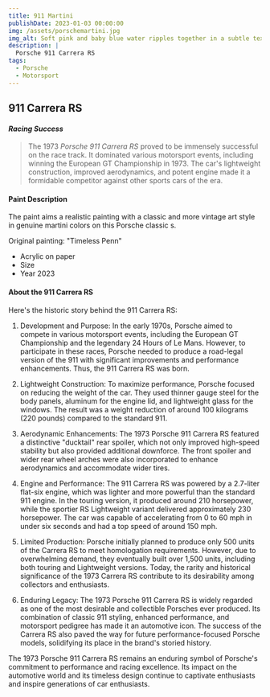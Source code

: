 ```yaml
---
title: 911 Martini
publishDate: 2023-01-03 00:00:00
img: /assets/porschemartini.jpg
img_alt: Soft pink and baby blue water ripples together in a subtle texture.
description: |
  Porsche 911 Carrera RS
tags:
  - Porsche
  - Motorsport
---
```


##  911 Carrera RS

#### *Racing Success* 

> The 1973 *Porsche 911 Carrera RS* proved to be immensely successful on the race track. It dominated various motorsport events, including winning the European GT Championship in 1973. The car's lightweight construction, improved aerodynamics, and potent engine made it a formidable competitor against other sports cars of the era.

####  Paint Description

The paint aims a realistic painting with a classic and more vintage art style in genuine martini colors on this Porsche classic s.  
    
  Original painting: "Timeless Penn"  

* Acrylic on paper 
* Size 
* Year 2023 

#### About the 911 Carrera RS

Here's the historic story behind the 911 Carrera RS:

1. Development and Purpose:
In the early 1970s, Porsche aimed to compete in various motorsport events, including the European GT Championship and the legendary 24 Hours of Le Mans. However, to participate in these races, Porsche needed to produce a road-legal version of the 911 with significant improvements and performance enhancements. Thus, the 911 Carrera RS was born.

2. Lightweight Construction:
To maximize performance, Porsche focused on reducing the weight of the car. They used thinner gauge steel for the body panels, aluminum for the engine lid, and lightweight glass for the windows. The result was a weight reduction of around 100 kilograms (220 pounds) compared to the standard 911.

3. Aerodynamic Enhancements:
The 1973 Porsche 911 Carrera RS featured a distinctive "ducktail" rear spoiler, which not only improved high-speed stability but also provided additional downforce. The front spoiler and wider rear wheel arches were also incorporated to enhance aerodynamics and accommodate wider tires.

4. Engine and Performance:
The 911 Carrera RS was powered by a 2.7-liter flat-six engine, which was lighter and more powerful than the standard 911 engine. In the touring version, it produced around 210 horsepower, while the sportier RS Lightweight variant delivered approximately 230 horsepower. The car was capable of accelerating from 0 to 60 mph in under six seconds and had a top speed of around 150 mph.

5. Limited Production:
Porsche initially planned to produce only 500 units of the Carrera RS to meet homologation requirements. However, due to overwhelming demand, they eventually built over 1,500 units, including both touring and Lightweight versions. Today, the rarity and historical significance of the 1973 Carrera RS contribute to its desirability among collectors and enthusiasts.

6. Enduring Legacy:
The 1973 Porsche 911 Carrera RS is widely regarded as one of the most desirable and collectible Porsches ever produced. Its combination of classic 911 styling, enhanced performance, and motorsport pedigree has made it an automotive icon. The success of the Carrera RS also paved the way for future performance-focused Porsche models, solidifying its place in the brand's storied history.

The 1973 Porsche 911 Carrera RS remains an enduring symbol of Porsche's commitment to performance and racing excellence. Its impact on the automotive world and its timeless design continue to captivate enthusiasts and inspire generations of car enthusiasts.